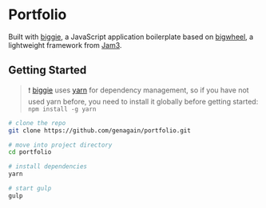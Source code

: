 Portfolio
======

Built with [biggie](https://github.com/baptistebriel/biggie "biggie framework by baptiste briel"), a JavaScript application boilerplate based on [bigwheel](https://github.com/bigwheel-framework), a lightweight framework from [Jam3](http://www.jam3.com/).

## Getting Started

> :exclamation: [biggie](https://github.com/baptistebriel/biggie "biggie framework by baptiste briel") uses [yarn](https://yarnpkg.com/ "yarn") for dependency management, so if you have not used yarn before, you need to install it globally before getting started: `npm install -g yarn`

```sh
# clone the repo
git clone https://github.com/genagain/portfolio.git

# move into project directory
cd portfolio

# install dependencies
yarn

# start gulp
gulp
```
